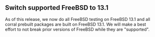 ## Switch supported FreeBSD to 13.1

As of this release, we now do all FreeBSD testing on FreeBSD 13.1 and all corral prebuilt packages are built on FreeBSD 13.1. We will make a best effort to not break prior versions of FreeBSD while they are "supported".
